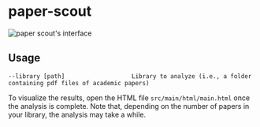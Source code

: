# paper-scout


![paper scout's interface](https://i.imgur.com/p7STkGS.png)

## Usage
```
--library [path]                   Library to analyze (i.e., a folder containing pdf files of academic papers)
```

To visualize the results, open the HTML file `src/main/html/main.html` once the analysis is complete. Note that, depending on the number of papers in your library, the analysis may take a while.
